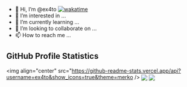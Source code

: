 - 👋 Hi, I’m @ex4to
[![wakatime](https://wakatime.com/badge/user/210196ad-e1cb-4b4b-b4ae-3a0738bc65d1.svg)](https://wakatime.com/@210196ad-e1cb-4b4b-b4ae-3a0738bc65d1)  
- 👀 I’m interested in ...
- 🌱 I’m currently learning ...
- 💞️ I’m looking to collaborate on ...
- 📫 How to reach me ...

## GitHub Profile Statistics

<img align="center" src="https://github-readme-stats.vercel.app/api?username=ex4to&show_icons=true&theme=merko />
<img align="center" src="https://github-readme-stats.vercel.app/api/top-langs/?username=ex4to&layout=compact" />
<img align="center" src="https://github-readme-stats.vercel.app/api/wakatime?username=ex4to" />

<!---
ex4to/ex4to is a ✨ special ✨ repository because its `README.md` (this file) appears on your GitHub profile.
You can click the Preview link to take a look at your changes.
--->
